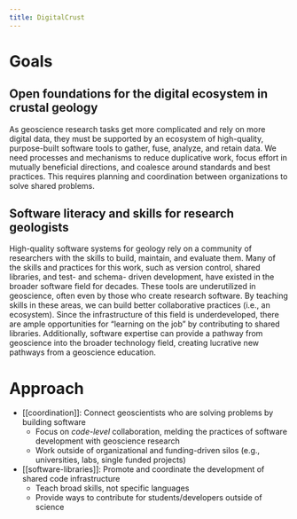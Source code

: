 ```yaml
---
title: DigitalCrust
---
```


# Goals

## Open foundations for the digital ecosystem in crustal geology

As geoscience research tasks get more complicated and rely on more digital data,
they must be supported by an ecosystem of high-quality, purpose-built software
tools to gather, fuse, analyze, and retain data. We need processes and
mechanisms to reduce duplicative work, focus effort in mutually beneficial
directions, and coalesce around standards and best practices. This requires
planning and coordination between organizations to solve shared problems.

## Software literacy and skills for research geologists

High-quality software systems for geology rely on a community of researchers
with the skills to build, maintain, and evaluate them. Many of the skills and
practices for this work, such as version control, shared libraries, and test-
and schema- driven development, have existed in the broader software field for
decades. These tools are underutilized in geoscience, often even by those who
create research software. By teaching skills in these areas, we can build better
collaborative practices (i.e., an ecosystem). Since the infrastructure of this
field is underdeveloped, there are ample opportunities for “learning on the job”
by contributing to shared libraries. Additionally, software expertise can
provide a pathway from geoscience into the broader technology field, creating
lucrative new pathways from a geoscience education.

# Approach

- [[coordination]]: Connect geoscientists who are solving problems by building
  software
  - Focus on _code-level_ collaboration, melding the practices of software
    development with geoscience research
  - Work outside of organizational and funding-driven silos (e.g., universities,
    labs, single funded projects)
- [[software-libraries]]: Promote and coordinate the development of shared code
  infrastructure
  - Teach broad skills, not specific languages
  - Provide ways to contribute for students/developers outside of science
